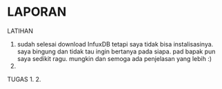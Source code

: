 # LAPORAN

LATIHAN
1. sudah selesai download InfuxDB
   tetapi saya tidak bisa instalisasinya. saya bingung dan tidak tau ingin bertanya pada siapa.
   pad bapak pun saya sedikit ragu. mungkin dan semoga ada penjelasan yang lebih :)
2. 

   


TUGAS 
1. 
2. 
